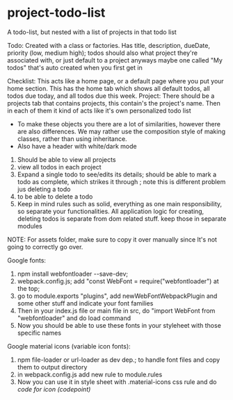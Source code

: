 # project-todo-list
A todo-list, but nested with a list of projects in that todo list


Todo: Created with a class or factories. Has title, description, dueDate, priority (low, medium high); todos should also what project they're associated with, or just default to a project anyways maybe one called "My todos" that's auto created when you first get in


Checklist: This acts like a home page, or a default page where you put your home section. This has the home tab which shows all default todos, all todos due today, and all todos due this week.
Project: There should be a projects tab that contains projects, this contain's the project's name. Then in each of them it kind of acts like it's own personalized todo list


- To make these objects you there are a lot of similarities, however there are also differences. We may rather use the composition style of making classes, rather than using inheritance.
- Also have a header with white/dark mode

1. Should be able to view all projects 
2. view all todos in each project
3. Expand a single todo to see/edits its details; should be able to mark a todo as complete, which strikes it through ; note this is different problem jus deleting a todo
4. to be able to delete a todo
5. Keep in mind rules such as solid, everything as one main responsibility, so separate your functionalities. All application logic for creating, deleting todos is separate from dom related stuff. keep those in separate modules


NOTE: For assets folder, make sure to copy it over manually since It's not going to correctly go over.
<!-- Figure out how to import google fonts, figure out how to import variable icon font thing for materials icons on google -->

Google fonts:

1. npm install webfontloader --save-dev;
2. webpack.config.js; add "const WebFont = require("webfontloader") at the top;
3. go to module.exports "plugins", add newWebFontWebpackPlugin and some other stuff and indicate your font families
4. Then in your index.js file or main file in src, do "import WebFont from "webfontloader" and do load command 
5. Now you should be able to use these fonts in your styleheet with those specific names

Google material icons (variable icon fonts):
1. npm file-loader or url-loader as dev dep.; to handle font files and copy them to output directory
2. in webpack.config.js add new rule to module.rules
3. Now you can use it in style sheet with .material-icons css rule and do 
<i class="material-icons">code for icon (codepoint)</i> 